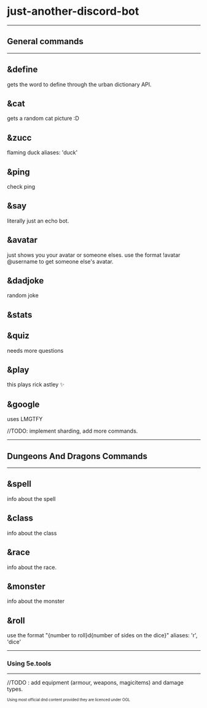 # just-another-discord-bot
***
## General commands
***
## &define 
gets the word to define through the urban dictionary API.

## &cat
gets a random cat picture :D

## &zucc 
flaming duck
aliases: 'duck'

## &ping 
check ping

## &say 
literally just an echo bot.

## &avatar 
just shows you your avatar or someone elses. use the format !avatar @username to get someone else's avatar.

## &dadjoke
random joke

## &stats


## &quiz
needs more questions 

## &play
this plays rick astley :sparkles:

## &google
uses LMGTFY

//TODO: implement sharding, add more commands.
***
## Dungeons And Dragons Commands
***
## &spell <spell name>
info about the spell

## &class <spell name>
info about the class
  
## &race <spell name>
info about the race. 

## &monster <monster name>
info about the monster

## &roll <args>
use the format "{number to roll}d{number of sides on the dice}" 
aliases: 'r', 'dice'

***
### Using 5e.tools
***

//TODO : add equipment (armour, weapons, magicitems) and damage types.

<sub><sup>Using most official dnd content provided they are licenced under OGL</sup></sub>

